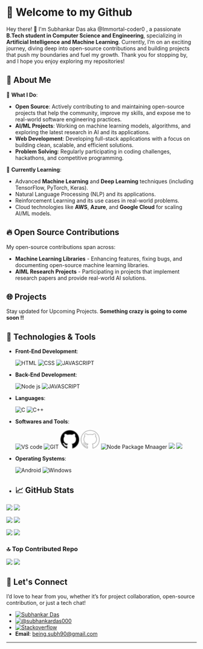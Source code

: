 # 🌟 Welcome to my Github

Hey there! 👋 I'm Subhankar Das aka @Immortal-coder0 , a passionate **B.Tech student in Computer Science and Engineering**, specializing in **Artificial Intelligence and Machine Learning**. Currently, I’m on an exciting journey, diving deep into open-source contributions and building projects that push my boundaries and fuel my growth. Thank you for stopping by, and I hope you enjoy exploring my repositories!

## 🚀 About Me

💼 **What I Do**:
- **Open Source**: Actively contributing to and maintaining open-source projects that help the community, improve my skills, and expose me to real-world software engineering practices.
- **AI/ML Projects**: Working on machine learning models, algorithms, and exploring the latest research in AI and its applications.
- **Web Development**: Developing full-stack applications with a focus on building clean, scalable, and efficient solutions.
- **Problem Solving**: Regularly participating in coding challenges, hackathons, and competitive programming.

🌱 **Currently Learning**:
- Advanced **Machine Learning** and **Deep Learning** techniques (including TensorFlow, PyTorch, Keras).
- Natural Language Processing (NLP) and its applications.
- Reinforcement Learning and its use cases in real-world problems.
- Cloud technologies like **AWS**, **Azure**, and **Google Cloud** for scaling AI/ML models.

## 🔥 Open Source Contributions

My open-source contributions span across:
- **Machine Learning Libraries** - Enhancing features, fixing bugs, and documenting open-source machine learning libraries.
- **AIML Research Projects** - Participating in projects that implement research papers and provide real-world AI solutions.

## 🌐 Projects

Stay updated for Upcoming Projects. **Something crazy is going to come soon !!**

## 🔧 Technologies & Tools

- **Front-End Development**:
  
     <img width=50 src="https://cdn.jsdelivr.net/gh/devicons/devicon@latest/icons/html5/html5-original.svg" title="HTML"/> <img width=50 src="https://cdn.jsdelivr.net/gh/devicons/devicon@latest/icons/css3/css3-original.svg" title="CSS"/> 
            <img width=50 src="https://cdn.jsdelivr.net/gh/devicons/devicon@latest/icons/javascript/javascript-original.svg" title="JAVASCRIPT" />

- **Back-End Development**:

  <img width=50 src="https://cdn.jsdelivr.net/gh/devicons/devicon@latest/icons/nodejs/nodejs-original.svg" title="Node js"/> <img width=50 src="https://cdn.jsdelivr.net/gh/devicons/devicon@latest/icons/javascript/javascript-original.svg" title="JAVASCRIPT" />
          

- **Languages**:

     <img width=50 src="https://cdn.jsdelivr.net/gh/devicons/devicon@latest/icons/c/c-original.svg" title="C"/>  <img width=50 src="https://cdn.jsdelivr.net/gh/devicons/devicon@latest/icons/cplusplus/cplusplus-original.svg" title="C++"/>

- **Softwares and Tools**:
  
     <img width=50 src="https://cdn.jsdelivr.net/gh/devicons/devicon@latest/icons/vscode/vscode-original.svg" title="VS code"/>   <img width=50 src="https://cdn.jsdelivr.net/gh/devicons/devicon@latest/icons/git/git-original.svg" title="GIT"/>  <img src="https://raw.githubusercontent.com/GiorgosXou/Random-stuff/main/Programming/StackOverflow/Answers/70200610_11465149/b.png#gh-light-mode-only" height="50" width="50"/>  <img src="https://raw.githubusercontent.com/GiorgosXou/Random-stuff/main/Programming/StackOverflow/Answers/70200610_11465149/w.png#gh-dark-mode-only" height="50" width="50"/>  <img width=60 src="https://cdn.jsdelivr.net/gh/devicons/devicon@latest/icons/npm/npm-original-wordmark.svg" title="Node Package Mnaager" />
    <img width=50 src="https://cdn.jsdelivr.net/gh/devicons/devicon@latest/icons/amazonwebservices/amazonwebservices-plain-wordmark.svg" />
      <img width=65 src="https://cdn.jsdelivr.net/gh/devicons/devicon@latest/icons/firebase/firebase-original-wordmark.svg" />
          
          
          
          
- **Operating Systems**:
  
     <img width=50 src="https://cdn.jsdelivr.net/gh/devicons/devicon@latest/icons/android/android-plain.svg" title="Android"/> <img width=50 src="https://user-images.githubusercontent.com/25181517/186884150-05e9ff6d-340e-4802-9533-2c3f02363ee3.png" title="Windows">
  
- ## 📈 GitHub Stats
  
[![](https://github-readme-stats.vercel.app/api?username=Immortalcoder0&show_icons=true&theme=react&card_width=492&include_all_commits=true#gh-dark-mode-only)](https://github-readme-stats.vercel.app/api?username=Immortalcoder0&theme=react&card_width=492&show_icons=true&include_all_commits=true#gh-dark-mode-only)
[![](https://github-readme-stats.vercel.app/api?username=Immortalcoder0&theme=swift&show_icons=true&include_all_commits=true&card_width=492#gh-light-mode-only)](https://github-readme-stats.vercel.app/api?username=Immortalcoder0&theme=swift&show_icons=true&include_all_commits=true&card_width=492#gh-light-mode-only)


[![](https://github-readme-streak-stats.herokuapp.com/?user=Immortalcoder0&hide_border=false&theme=react&card_width=492#gh-dark-mode-only)](https://github-readme-streak-stats.herokuapp.com/?user=Immortalcoder0&theme=react&hide_border=false&card_width=492#gh-dark-mode-only) 
[![](https://github-readme-streak-stats.herokuapp.com/?user=Immortalcoder0&hide_border=false&theme=swift&hide_border=false&card_width=492#gh-light-mode-only)](https://github-readme-streak-stats.herokuapp.com/?user=Immortalcoder0&theme=swift&hide_border=false&card_width=492#gh-light-mode-only)

[![](https://github-readme-stats.anuraghazra1.vercel.app/api/top-langs/?username=Immortalcoder0&theme=react&hide_border=false&no-bg=true&no-frame=true&langs_count=10&card_width=492#gh-dark-mode-only)](https://github-readme-stats.anuraghazra1.vercel.app/api/top-langs/?username=Immortalcoder0&theme=react&hide_border=false&no-bg=true&no-frame=true&langs_count=10&card_width=492#gh-dark-mode-only)
[![](https://github-readme-stats.anuraghazra1.vercel.app/api/top-langs/?username=Immortalcoder0&theme=swift&hide_border=false&no-bg=true&no-frame=true&langs_count=10&card_width=492#gh-light-mode-only)](https://github-readme-stats.anuraghazra1.vercel.app/api/top-langs/?username=Immortalcoder0&theme=swift&hide_border=false&no-bg=true&no-frame=true&langs_count=10&card_width=492#gh-light-mode-only)

### 🔝 Top Contributed Repo

[![](https://github-contributor-stats.vercel.app/api?username=Immortalcoder0&limit=5&hide_border=false&theme=react&combine_all_yearly_contributions=true&card_width=492#gh-dark-mode-only)](https://github.com/Immortalcoder0/github-readme-stats#gh-dark-mode-only)
[![](https://github-contributor-stats.vercel.app/api?username=Immortalcoder0&limit=5&hide_border=false&theme=swift&combine_all_yearly_contributions=true&card_width=492#gh-light-mode-only)](https://github.com/Immortalcoder0/github-readme-stats#gh-light-mode-only)

## 🔗 Let's Connect
I’d love to hear from you, whether it’s for project collaboration, open-source contribution, or just a tech chat!

- [![Subhankar Das](https://img.shields.io/badge/LinkedIn-b3b3ff?style=flat&logo=LinkedIn&logoColor=ffffff&color=007acc)](https://linkedin.com/in/sd000/)
- [![@subhankardas000](https://img.shields.io/badge/%20Twitter%20-ffffff?style=flat&logo=X&logoColor=ffffff&color=000000)](https://x.com/subhankardas000)
- [![Stackoverflow](https://img.shields.io/badge/-Stackoverflow-FE7A16?styale=flat&logo=stack-overflow&logoColor=white)](https://stackoverflow.com/users/28272330/immortal-coder)
- **Email**: [being.subh90@gmail.com](mailto:being.subh90@gmail.com)
---------
